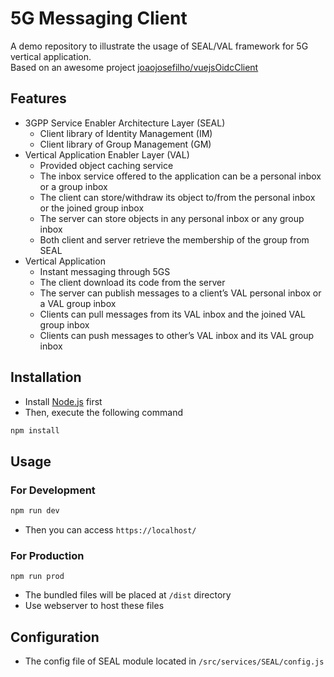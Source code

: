 # 5G Messaging Client

A demo repository to illustrate the usage of SEAL/VAL framework for 5G vertical application.  
Based on an awesome project [joaojosefilho/vuejsOidcClient](https://github.com/joaojosefilho/vuejsOidcClient)

## Features

- 3GPP Service Enabler Architecture Layer (SEAL)
  - Client library of Identity Management (IM)
  - Client library of Group Management (GM)
- Vertical Application Enabler Layer (VAL)
  - Provided object caching service
  - The inbox service offered to the application can be a personal inbox or a group inbox
  - The client can store/withdraw its object to/from the personal inbox or the joined group inbox
  - The server can store objects in any personal inbox or any group inbox
  - Both client and server retrieve the membership of the group from SEAL
- Vertical Application
  - Instant messaging through 5GS
  - The client download its code from the server
  - The server can publish messages to a client’s VAL personal inbox or a VAL group inbox
  - Clients can pull messages from its VAL inbox and the joined VAL group inbox
  - Clients can push messages to other’s VAL inbox and its VAL group inbox

## Installation

- Install [Node.js](https://nodejs.org/en/) first
- Then, execute the following command

```bash
npm install
```

## Usage

### For Development

```bash
npm run dev
```

- Then you can access `https://localhost/`

### For Production

```
npm run prod
```

- The bundled files will be placed at `/dist` directory
- Use webserver to host these files

## Configuration

- The config file of SEAL module located in `/src/services/SEAL/config.js`
